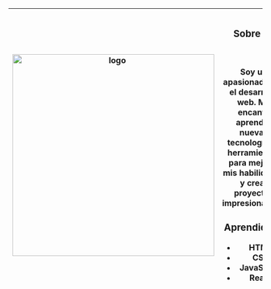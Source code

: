 | <img src="https://probot.media/AtP5iUW8Xg.png" alt="logo" width="400"/> | <h2></h2><h3>Sobre mí</h3><br><p>Soy un apasionado por el desarrollo web. Me encanta aprender nuevas tecnologías y herramientas para mejorar mis habilidades y crear proyectos impresionantes.</p><h3>Aprendiendo</h3><ul><li>HTML</li><li>CSS</li><li>JavaScript</li><li>React</li></ul><h2></h2> |
| ---------------| --------------- |
